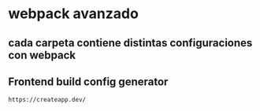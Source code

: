 # webpack avanzado

## cada carpeta contiene distintas configuraciones con webpack
## Frontend build config generator
`https://createapp.dev/`